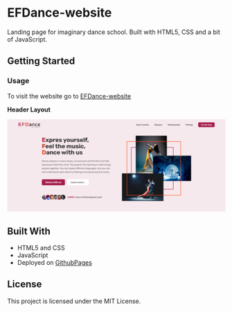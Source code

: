 # EFDance-website

Landing page for imaginary dance school. Built with HTML5, CSS and a bit of JavaScript.

## Getting Started

### Usage

To visit the website go to [EFDance-website](https://agataszus.github.io/efdance-website/)

**Header Layout**

![Header Layout](img/header-layout.png)

## Built With

- HTML5 and CSS
- JavaScript
- Deployed on [GithubPages](https://pages.github.com/)

## License

This project is licensed under the MIT License.
